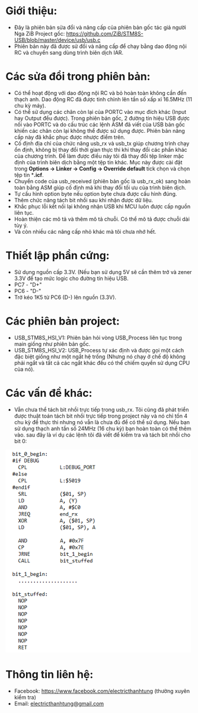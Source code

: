 ﻿# Giới thiệu:
* Đây là phiên bản sửa đổi và nâng cấp của phiên bản gốc tác giả người Nga ZiB
  Project gốc: https://github.com/ZiB/STM8S-USB/blob/master/device/usb/usb.c
* Phiên bản này đã được sử đổi và nâng cấp để chạy bằng dao động nội RC và chuyển
  sang dùng trình biên dịch IAR.

# Các sửa đổi trong phiên bản:
* Có thể hoạt động với dao động nội RC và bỏ hoàn toàn không cần đến thạch anh. Dao động
  RC đã được tinh chỉnh lên tần số xấp xỉ 16.5MHz (11 chu kỳ máy).
* Có thể sử dụng các chân còn lại của PORTC vào mục đích khác (Input hay Output đều được). Trong phiên
  bản gốc, 2 đường tín hiệu USB được nối vào PORTC và do cấu trúc các lệnh ASM đã viết của USB bản gốc
  khiến các chân còn lại không thể được sử dụng được. Phiên bản nâng
  cấp này đã khắc phục được nhược điểm trên.
* Cố định địa chỉ của chức năng usb_rx và usb_tx giúp chương trình chạy ổn định, không bị thay đổi thời
  gian thực thi khi thay đổi các phần khác của chương trình. Để làm được điều này tôi đã thay đổi
  tệp linker mặc định của trình biên dịch bằng một tệp tin khác. Mục này được cài đặt trong
  **Options -> Linker -> Config -> Override default** tick chọn và chọn tệp tin ***.icf**.
* Chuyển code của usb_received (phiên bản gốc là usb_rx_ok) sang hoàn toàn bằng ASM giúp cố định mã
  khi thay đổi tối ưu của trình biên dịch.
* Tự cấu hình option byte nếu option byte chưa được cấu hình đúng.
* Thêm chức năng tách bit nhồi sau khi nhận được dữ liệu.
* Khắc phục lỗi kết nối lại không nhận USB khi MCU luôn được cấp nguồn liên tục.
* Hoàn thiện các mô tả và thêm mô tả chuỗi. Có thể mô tả được chuỗi dài tùy ý.
* Và còn nhiều các nâng cấp nhỏ khác mà tôi chưa nhớ hết.

# Thiết lập phần cứng:
* Sử dụng nguồn cấp 3.3V. (Nếu bạn sử dụng 5V sẽ cần thêm trở và zener 3.3V để tạo mức logic cho đường
  tín hiệu USB.
* PC7 - "D+"
* PC6 - "D-"
* Trở kéo 1K5 từ PC6 (D-) lên nguồn (3.3V).

# Các phiên bản project:
* USB_STM8S_HSI_V1: Phiên bản hỏi vòng USB_Process liên tục trong main giống như phiên bản gốc.
* USB_STM8S_HSI_V2: USB_Process tự xác định và được gọi một cách đặc biệt giống như một ngắt
  hệ trống (Nhưng nó chạy ở chế độ không phải ngắt và tất cả các ngắt khác đều có thể chiếm quyền
  sử dụng CPU của nó).

# Các vấn đề khác:
* Vẫn chưa thể tách bit nhồi trực tiếp trong usb_rx. Tôi cũng đã phát triển được thuật toán tách
  bit nhồi trực tiếp trong project này và nó chỉ tốn 4 chu kỳ để thực thi nhưng nó vẫn là chưa đủ
  để có thể sử dụng. Nếu bạn sử dụng thạch anh tần số 24MHz (16 chu kỳ) bạn hoàn toàn có thể thêm vào.
  sau đây là ví dụ các lệnh tôi đã viết để kiểm tra và tách bit nhồi cho bit 0:

![](bit_stuffed.png)

# Thông tin liên hệ:
* Facebook: https://www.facebook.com/electricthanhtung (thường xuyên kiểm tra)
* Email: electricthanhtung@gmail.com